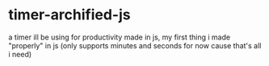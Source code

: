 # timer-archified-js
a timer ill be using for productivity made in js, my first thing i made "properly" in js (only supports minutes and seconds for now cause that's all i need)
